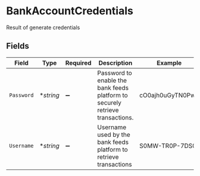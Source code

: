 # BankAccountCredentials

Result of generate credentials


## Fields

| Field                                                                         | Type                                                                          | Required                                                                      | Description                                                                   | Example                                                                       |
| ----------------------------------------------------------------------------- | ----------------------------------------------------------------------------- | ----------------------------------------------------------------------------- | ----------------------------------------------------------------------------- | ----------------------------------------------------------------------------- |
| `Password`                                                                    | **string*                                                                     | :heavy_minus_sign:                                                            | Password to enable the bank feeds platform to securely retrieve transactions. | cO0ajh0uGyTN0Pwh                                                              |
| `Username`                                                                    | **string*                                                                     | :heavy_minus_sign:                                                            | Username used by the bank feeds platform to retrieve transactions             | S0MW-TR0P-7DS0                                                                |